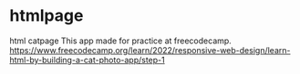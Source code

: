 # htmlpage
html catpage
This app made for practice at freecodecamp.
https://www.freecodecamp.org/learn/2022/responsive-web-design/learn-html-by-building-a-cat-photo-app/step-1